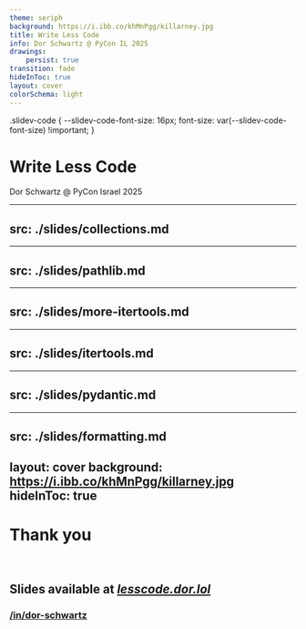 ```yaml
---
theme: seriph
background: https://i.ibb.co/khMnPgg/killarney.jpg
title: Write Less Code
info: Dor Schwartz @ PyCon IL 2025
drawings:
    persist: true
transition: fade
hideInToc: true
layout: cover
colorSchema: light
---
```

<st yle>
.slidev-code {
  --slidev-code-font-size: 16px; 
  font-size: var(--slidev-code-font-size) !important;
}
</style>
 
 # Write Less Code
 
 Dor Schwartz @ PyCon Israel 2025
 
---
src: ./slides/collections.md
---
---
src: ./slides/pathlib.md
---
---
src: ./slides/more-itertools.md
---
---
src: ./slides/itertools.md
---
---
src: ./slides/pydantic.md
---
---
src: ./slides/formatting.md
---
layout: cover
background: https://i.ibb.co/khMnPgg/killarney.jpg
hideInToc: true
---
# Thank you

<br>

## Slides available at _[lesscode.dor.lol](https://lesscode.dor.lol/)_
### [/in/dor-schwartz](https://www.linkedin.com/in/dor-schwartz/)
